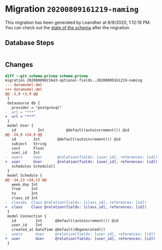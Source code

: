# Migration `20200809161219-naming`

This migration has been generated by Leandher at 8/9/2020, 1:12:19 PM.
You can check out the [state of the schema](./schema.prisma) after the migration.

## Database Steps

```sql

```

## Changes

```diff
diff --git schema.prisma schema.prisma
migration 20200809021643-optional-fields..20200809161219-naming
--- datamodel.dml
+++ datamodel.dml
@@ -3,9 +3,9 @@
 }
 datasource db {
   provider = "postgresql"
-  url = "***"
+  url = "***"
 }
 model User {
   id          Int          @default(autoincrement()) @id
@@ -24,9 +24,9 @@
   id        Int        @default(autoincrement()) @id
   subject   String
   cost      Float
   user_id   Int
-  users     User       @relation(fields: [user_id], references: [id])
+  user      User       @relation(fields: [user_id], references: [id])
   schedules Schedule[]
 }
 model Schedule {
@@ -34,13 +34,13 @@
   week_day Int
   from     Int
   to       Int
   class_id Int
-  classes  Class @relation(fields: [class_id], references: [id])
+  class    Class @relation(fields: [class_id], references: [id])
 }
 model Connection {
   id         Int      @default(autoincrement()) @id
   user_id    Int
   created_at DateTime @default(dbgenerated())
-  users      User     @relation(fields: [user_id], references: [id])
+  user       User     @relation(fields: [user_id], references: [id])
 }
```


